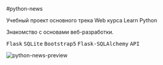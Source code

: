 #python-news

Учебный проект основного трека Web курса Learn Python

Знакомство с основами веб-разработки. 

<kbd>Flask</kbd> <kbd>SQLite</kbd> <kbd>Bootstrap5</kbd> <kbd>Flask-SQLAlchemy</kbd> <kbd>API</kbd>

![python-news-preview](https://github.com/AlexSparrow5973/python-news/raw/master/webapp/static/python-news-preview.png)

